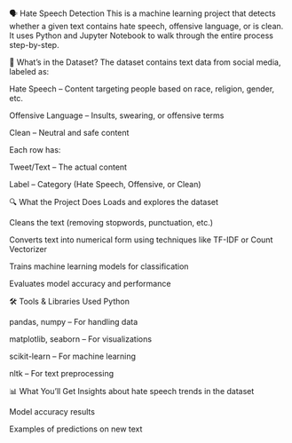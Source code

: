 🗣️ Hate Speech Detection
This is a machine learning project that detects whether a given text contains hate speech, offensive language, or is clean.
It uses Python and Jupyter Notebook to walk through the entire process step-by-step.

📂 What’s in the Dataset?
The dataset contains text data from social media, labeled as:

Hate Speech – Content targeting people based on race, religion, gender, etc.

Offensive Language – Insults, swearing, or offensive terms

Clean – Neutral and safe content

Each row has:

Tweet/Text – The actual content

Label – Category (Hate Speech, Offensive, or Clean)

🔍 What the Project Does
Loads and explores the dataset

Cleans the text (removing stopwords, punctuation, etc.)

Converts text into numerical form using techniques like TF-IDF or Count Vectorizer

Trains machine learning models for classification

Evaluates model accuracy and performance

🛠 Tools & Libraries Used
Python

pandas, numpy – For handling data

matplotlib, seaborn – For visualizations

scikit-learn – For machine learning

nltk – For text preprocessing

📊 What You’ll Get
Insights about hate speech trends in the dataset

Model accuracy results

Examples of predictions on new text
